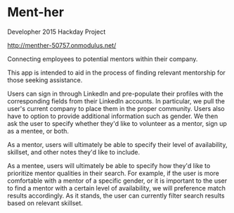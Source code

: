 # Ment-her
Developher 2015 Hackday Project

http://menther-50757.onmodulus.net/

Connecting employees to potential mentors within their company.

This app is intended to aid in the process of finding relevant mentorship for those seeking assistance.

Users can sign in through LinkedIn and pre-populate their profiles with the corresponding fields from their LinkedIn accounts. In particular, we pull the user's current company to place them in the proper community. Users also have to option to provide additional information such as gender. We then ask the user to specify whether they'd like to volunteer as a mentor, sign up as a mentee, or both.

As a mentor, users will ultimately be able to specify their level of availability, skillset, and other notes they'd like to include.

As a mentee, users will ultimately be able to specify how they'd like to prioritize mentor qualities in their search. For example, if the user is more comfortable with a mentor of a specific gender, or it is important to the user to find a mentor with a certain level of availability, we will preference match results accordingly. As it stands, the user can currently filter search results based on relevant skillset.
